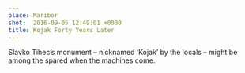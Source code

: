 ```yaml
---
place: Maribor
shot:  2016-09-05 12:49:01 +0000
title: Kojak Forty Years Later
---
```


Slavko Tihec’s monument – nicknamed ‘Kojak’ by the locals – might be among the spared when the machines come.
